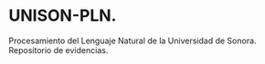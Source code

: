 # UNISON-PLN.
Procesamiento del Lenguaje Natural de la Universidad de Sonora. Repositorio de evidencias.
